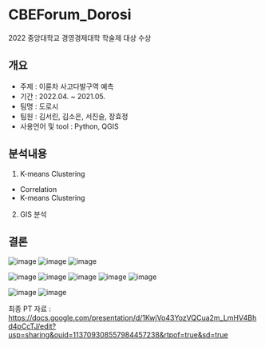 # CBEForum_Dorosi
2022 중앙대학교 경영경제대학 학술제 대상 수상


## 개요
* 주제 : 이륜차 사고다발구역 예측
* 기간 : 2022.04. ~ 2021.05.
* 팀명 : 도로시
* 팀원 : 김서린, 김소은, 서진슬, 장효정
* 사용언어 및 tool : Python, QGIS

## 분석내용  
1. K-means Clustering  
* Correlation
* K-means Clustering  
2. GIS 분석  

## 결론
![image](https://user-images.githubusercontent.com/79136542/210921768-5fc81fc8-451e-4aba-9342-5ac3a6f16b44.png)
![image](https://user-images.githubusercontent.com/79136542/210921940-5721a388-4d8b-4e53-a064-3ce4cd5f1b97.png)
![image](https://user-images.githubusercontent.com/79136542/210921974-9aae29e6-0b75-44e9-8540-1aed270c8c35.png)

![image](https://user-images.githubusercontent.com/79136542/210922033-11ffeb1e-0fa2-48ec-af0e-bd632c82da4d.png)
![image](https://user-images.githubusercontent.com/79136542/210922062-d1c2df7e-0c23-4a91-9465-db6affe775ee.png)
![image](https://user-images.githubusercontent.com/79136542/210922103-237c8e50-ea66-4180-bec0-cf6b631918b4.png)
![image](https://user-images.githubusercontent.com/79136542/210922117-835b63aa-38b6-46bf-b8bb-5ac11800a4e4.png)
![image](https://user-images.githubusercontent.com/79136542/210922158-29b2f87f-bdf2-44d4-8314-741e26a78934.png)

![image](https://user-images.githubusercontent.com/79136542/210922180-d006c049-ca2d-4b80-8779-512d1c23ea81.png)
![image](https://user-images.githubusercontent.com/79136542/210922197-748a7459-cddf-42f5-bed1-e2c1aec3220b.png)


최종 PT 자료 : https://docs.google.com/presentation/d/1KwjVo43YozVQCua2m_LmHV4Bhd4pCcTJ/edit?usp=sharing&ouid=113709308557984457238&rtpof=true&sd=true
